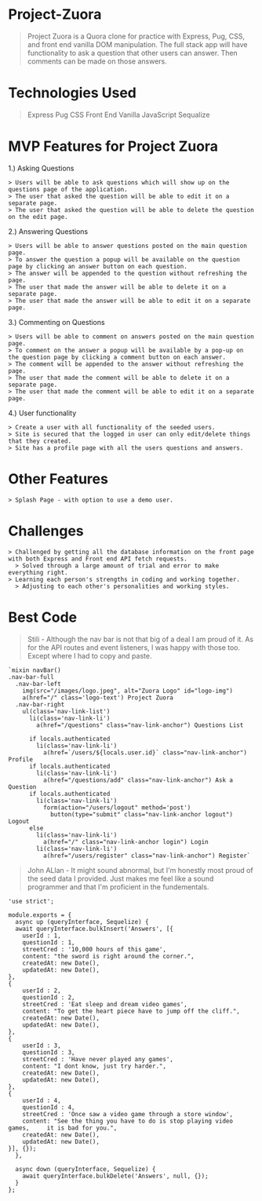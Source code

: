 # Project-Zuora
  > Project Zuora is a Quora clone for practice with Express, Pug, CSS, and front end vanilla DOM manipulation. The full stack app will have functionality to ask a question that other users can answer.  Then comments can be made on those answers.

# Technologies Used
  > Express
  > Pug
  > CSS
  > Front End Vanilla JavaScript
  > Sequalize

# MVP Features for Project Zuora
  1.) Asking Questions

    > Users will be able to ask questions which will show up on the questions page of the application.
    > The user that asked the question will be able to edit it on a separate page.
    > The user that asked the question will be able to delete the question on the edit page.

  2.) Answering Questions

    > Users will be able to answer questions posted on the main question page.
    > To answer the question a popup will be available on the question page by clicking an answer button on each question.
    > The answer will be appended to the question without refreshing the page.
    > The user that made the answer will be able to delete it on a separate page.
    > The user that made the answer will be able to edit it on a separate page.

   3.) Commenting on Questions

    > Users will be able to comment on answers posted on the main question page.
    > To comment on the answer a popup will be available by a pop-up on the question page by clicking a comment button on each answer.
    > The comment will be appended to the answer without refreshing the page.
    > The user that made the comment will be able to delete it on a separate page.
    > The user that made the comment will be able to edit it on a separate page.

   4.) User functionality

    > Create a user with all functionality of the seeded users.
    > Site is secured that the logged in user can only edit/delete things that they created.
    > Site has a profile page with all the users questions and answers.

# Other Features

    > Splash Page - with option to use a demo user.

# Challenges
    > Challenged by getting all the database information on the front page with both Express and Front end API fetch requests.
      > Solved through a large amount of trial and error to make everything right.
    > Learning each person's strengths in coding and working together.
      > Adjusting to each other's personalities and working styles.

# Best Code
  > Stili - Although the nav bar is not that big of a deal I am proud of it.  As for the API routes and event listeners, I was happy with those too. Except where I had to copy and paste.

    `mixin navBar()
    .nav-bar-full
      .nav-bar-left
        img(src="/images/logo.jpeg", alt="Zuora Logo" id="logo-img")
        a(href="/" class='logo-text') Project Zuora
      .nav-bar-right
        ul(class='nav-link-list')
          li(class='nav-link-li')
            a(href="/questions" class="nav-link-anchor") Questions List

          if locals.authenticated
            li(class='nav-link-li')
              a(href=`/users/${locals.user.id}` class="nav-link-anchor") Profile
          if locals.authenticated
            li(class='nav-link-li')
              a(href="/questions/add" class="nav-link-anchor") Ask a Question
          if locals.authenticated
            li(class='nav-link-li')
              form(action="/users/logout" method='post')
                button(type="submit" class="nav-link-anchor logout") Logout
          else
            li(class='nav-link-li')
              a(href="/" class="nav-link-anchor login") Login
            li(class='nav-link-li')
              a(href="/users/register" class="nav-link-anchor") Register`
  > John ALlan - It might sound abnormal, but I'm honestly most proud of the seed data I provided. Just makes me feel like a sound programmer and that I'm proficient in the fundementals.

    'use strict';

    module.exports = {
      async up (queryInterface, Sequelize) {
      await queryInterface.bulkInsert('Answers', [{
        userId : 1,
        questionId : 1,
        streetCred : '10,000 hours of this game',
        content: "the sword is right around the corner.",
        createdAt: new Date(),
        updatedAt: new Date(),
    },
    {
        userId : 2,
        questionId : 2,
        streetCred : 'Eat sleep and dream video games',
        content: "To get the heart piece have to jump off the cliff.",
        createdAt: new Date(),
        updatedAt: new Date(),
    },
    {
        userId : 3,
        questionId : 3,
        streetCred : 'Have never played any games',
        content: "I dont know, just try harder.",
        createdAt: new Date(),
        updatedAt: new Date(),
    },
    {
        userId : 4,
        questionId : 4,
        streetCred : 'Once saw a video game through a store window',
        content: "See the thing you have to do is stop playing video games,     it is bad for you.",
        createdAt: new Date(),
        updatedAt: new Date(),
    }], {});
      },

      async down (queryInterface, Sequelize) {
        await queryInterface.bulkDelete('Answers', null, {});
      }
    };

